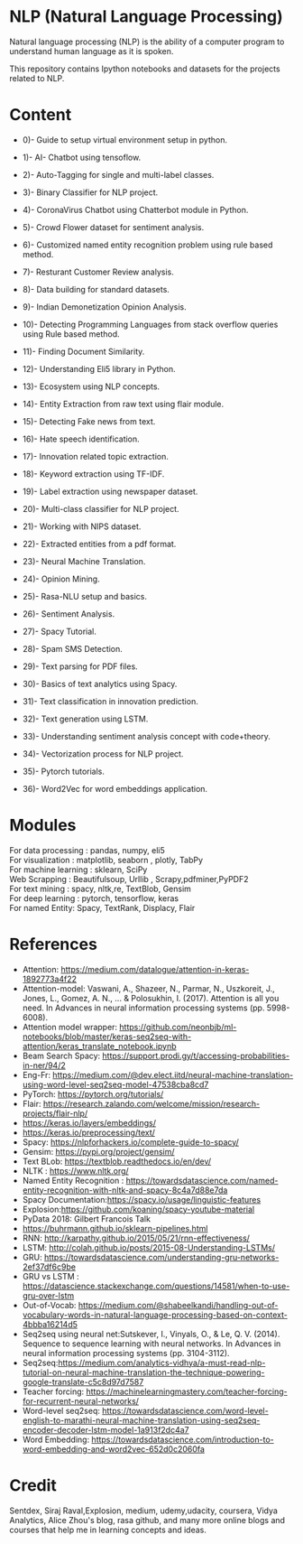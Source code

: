 # NLP (Natural Language Processing)

Natural language processing (NLP) is the ability of a computer program to understand human language as it is spoken.<br>

This repository contains Ipython notebooks and datasets for the projects related to NLP.

# Content

- 0)- Guide to setup virtual environment setup in python. 

- 1)- AI- Chatbot using tensoflow.

- 2)- Auto-Tagging for single and multi-label classes.

- 3)- Binary Classifier for NLP project.

- 4)- CoronaVirus Chatbot using Chatterbot module in Python.

- 5)- Crowd Flower dataset for sentiment analysis.

- 6)- Customized named entity recognition problem using rule based method.

- 7)- Resturant Customer Review analysis.

- 8)- Data building for standard datasets.

- 9)- Indian Demonetization Opinion Analysis. 

- 10)- Detecting Programming Languages from stack overflow queries using Rule based method.

- 11)- Finding Document Similarity.

- 12)- Understanding Eli5 library in Python.

- 13)- Ecosystem using NLP concepts.

- 14)- Entity Extraction from raw text using flair module.

- 15)- Detecting Fake news from text.

- 16)- Hate speech identification. 

- 17)- Innovation related topic extraction.

- 18)- Keyword extraction using TF-IDF.

- 19)- Label extraction using newspaper dataset.

- 20)- Multi-class classifier for NLP project.

- 21)- Working with NIPS dataset.

- 22)- Extracted entities from a pdf format.

- 23)- Neural Machine Translation.

- 24)- Opinion Mining.

- 25)- Rasa-NLU setup and basics.

- 26)- Sentiment Analysis.

- 27)- Spacy Tutorial.

- 28)- Spam SMS Detection.

- 29)- Text parsing for PDF files.

- 30)- Basics of text analytics using Spacy.

- 31)- Text classification in innovation prediction.

- 32)- Text generation using LSTM.

- 33)- Understanding sentiment analysis concept with code+theory.

- 34)- Vectorization process for NLP project.

- 35)- Pytorch tutorials.

- 36)- Word2Vec for word embeddings application.


# Modules

For data processing : pandas, numpy, eli5 <br>
For visualization : matplotlib, seaborn , plotly, TabPy <br>
For machine learning : sklearn, SciPy <br>
Web Scrapping : Beautifulsoup, Urllib , Scrapy,pdfminer,PyPDF2 <br>
For text mining : spacy, nltk,re, TextBlob, Gensim <br>
For deep learning : pytorch, tensorflow, keras <br>
For named Entity: Spacy, TextRank, Displacy, Flair

# References

- Attention: https://medium.com/datalogue/attention-in-keras-1892773a4f22
- Attention-model: Vaswani, A., Shazeer, N., Parmar, N., Uszkoreit, J., Jones, L., Gomez, A. N., ... & Polosukhin, I. (2017). Attention is all you need. In Advances in neural information processing systems (pp. 5998-6008).
- Attention model wrapper: https://github.com/neonbjb/ml-notebooks/blob/master/keras-seq2seq-with-attention/keras_translate_notebook.ipynb
- Beam Search Spacy: https://support.prodi.gy/t/accessing-probabilities-in-ner/94/2
- Eng-Fr: https://medium.com/@dev.elect.iitd/neural-machine-translation-using-word-level-seq2seq-model-47538cba8cd7
- PyTorch: https://pytorch.org/tutorials/ <br>
- Flair: https://research.zalando.com/welcome/mission/research-projects/flair-nlp/
- https://keras.io/layers/embeddings/
- https://keras.io/preprocessing/text/
- Spacy: https://nlpforhackers.io/complete-guide-to-spacy/
- Gensim: https://pypi.org/project/gensim/
- Text BLob: https://textblob.readthedocs.io/en/dev/
- NLTK : https://www.nltk.org/
- Named Entity Recognition : https://towardsdatascience.com/named-entity-recognition-with-nltk-and-spacy-8c4a7d88e7da
- Spacy Documentation:https://spacy.io/usage/linguistic-features
- Explosion:https://github.com/koaning/spacy-youtube-material
- PyData 2018: Gilbert Francois Talk
- https://buhrmann.github.io/sklearn-pipelines.html
- RNN: http://karpathy.github.io/2015/05/21/rnn-effectiveness/
- LSTM: http://colah.github.io/posts/2015-08-Understanding-LSTMs/
- GRU: https://towardsdatascience.com/understanding-gru-networks-2ef37df6c9be
- GRU vs LSTM : https://datascience.stackexchange.com/questions/14581/when-to-use-gru-over-lstm
- Out-of-Vocab: https://medium.com/@shabeelkandi/handling-out-of-vocabulary-words-in-natural-language-processing-based-on-context-4bbba16214d5
- Seq2seq using neural net:Sutskever, I., Vinyals, O., & Le, Q. V. (2014). Sequence to sequence learning with neural networks. In Advances in neural information processing systems (pp. 3104-3112).
- Seq2seq:https://medium.com/analytics-vidhya/a-must-read-nlp-tutorial-on-neural-machine-translation-the-technique-powering-google-translate-c5c8d97d7587
- Teacher forcing: https://machinelearningmastery.com/teacher-forcing-for-recurrent-neural-networks/
- Word-level seq2seq: https://towardsdatascience.com/word-level-english-to-marathi-neural-machine-translation-using-seq2seq-encoder-decoder-lstm-model-1a913f2dc4a7
- Word Embedding: https://towardsdatascience.com/introduction-to-word-embedding-and-word2vec-652d0c2060fa




# Credit

Sentdex, Siraj Raval,Explosion, medium, udemy,udacity, coursera, Vidya Analytics, Alice Zhou's blog, rasa github, and many more online blogs and courses that help me in learning concepts and ideas.
